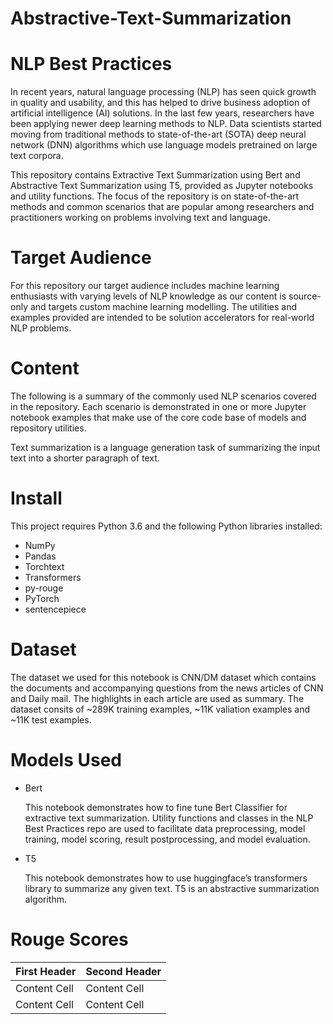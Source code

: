 # Abstractive-Text-Summarization

# NLP Best Practices
In recent years, natural language processing (NLP) has seen quick growth in quality and usability, and this has helped to drive business adoption of artificial intelligence (AI) solutions. In the last few years, researchers have been applying newer deep learning methods to NLP. Data scientists started moving from traditional methods to state-of-the-art (SOTA) deep neural network (DNN) algorithms which use language models pretrained on large text corpora.

This repository contains Extractive Text Summarization using Bert and Abstractive Text Summarization using T5, provided as Jupyter notebooks and utility functions. The focus of the repository is on state-of-the-art methods and common scenarios that are popular among researchers and practitioners working on problems involving text and language.

# Target Audience
For this repository our target audience includes machine learning enthusiasts with varying levels of NLP knowledge as our content is source-only and targets custom machine learning modelling. The utilities and examples provided are intended to be solution accelerators for real-world NLP problems.

# Content
The following is a summary of the commonly used NLP scenarios covered in the repository. Each scenario is demonstrated in one or more Jupyter notebook examples that make use of the core code base of models and repository utilities.

Text summarization is a language generation task of summarizing the input text into a shorter paragraph of text.

# Install
This project requires Python 3.6 and the following Python libraries installed:

-  NumPy
-  Pandas
-  Torchtext
-  Transformers
-  py-rouge
-  PyTorch
-  sentencepiece

# Dataset 
The dataset we used for this notebook is CNN/DM dataset which contains the documents and accompanying questions from the news articles of CNN and Daily mail. The highlights in each article are used as summary. The dataset consits of ~289K training examples, ~11K valiation examples and ~11K test examples.

# Models Used
-  Bert

   This notebook demonstrates how to fine tune Bert Classifier for extractive text summarization. Utility functions and classes in the NLP Best        Practices repo are used to facilitate data preprocessing, model training, model scoring, result postprocessing, and model evaluation.
-  T5

   This notebook demonstrates how to use huggingface’s transformers library to summarize any given text. T5 is an abstractive summarization            algorithm.
# Rouge Scores

| First Header  | Second Header |
| ------------- | ------------- |
| Content Cell  | Content Cell  |
| Content Cell  | Content Cell  |
   
  
